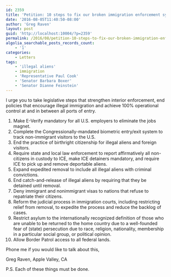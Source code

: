 ```yaml
---
id: 2359
title: 'Petition: 10 steps to fix our broken immigration enforcement system'
date: '2016-08-05T11:40:50-08:00'
author: 'Greg Raven'
layout: post
guid: 'http://localhost:10004/?p=2359'
permalink: /2016/08/petition-10-steps-to-fix-our-broken-immigration-enforcement-system/
algolia_searchable_posts_records_count:
    - '1'
categories:
    - Letters
tags:
    - 'illegal aliens'
    - immigration
    - 'Representative Paul Cook'
    - 'Senator Barbara Boxer'
    - 'Senator Dianne Feinstein'
---
```


I urge you to take legislative steps that strengthen interior enforcement, end policies that encourage illegal immigration and achieve 100% operational control at and in between all ports of entry.

1. Make E-Verify mandatory for all U.S. employers to eliminate the jobs magnet.
2. Complete the Congressionally-mandated biometric entry/exit system to track non-immigrant visitors to the U.S.
3. End the practice of birthright citizenship for illegal aliens and foreign visitors.
4. Require state and local law enforcement to report affirmatively all non-citizens in custody to ICE, make ICE detainers mandatory, and require ICE to pick up and remove deportable aliens.
5. Expand expedited removal to include all illegal aliens with criminal convictions.
6. End catch-and-release of illegal aliens by requiring that they be detained until removal.
7. Deny immigrant and nonimmigrant visas to nations that refuse to repatriate their citizens.
8. Reform the judicial process in immigration courts, including restricting relief from removal, to expedite the process and reduce the backlog of cases.
9. Restrict asylum to the internationally recognized definition of those who are unable to be returned to the home country due to a well-founded fear of (state) persecution due to race, religion, nationality, membership in a particular social group, or political opinion.
10. Allow Border Patrol access to all federal lands.

Phone me if you would like to talk about this,

Greg Raven, Apple Valley, CA

P.S. Each of these things must be done.